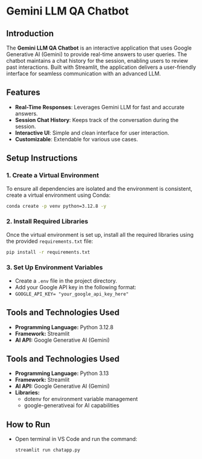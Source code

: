 # Gemini LLM QA Chatbot

## Introduction
The **Gemini LLM QA Chatbot** is an interactive application that uses Google Generative AI (Gemini) to provide real-time answers to user queries. The chatbot maintains a chat history for the session, enabling users to review past interactions. Built with Streamlit, the application delivers a user-friendly interface for seamless communication with an advanced LLM.

## Features
- **Real-Time Responses**: Leverages Gemini LLM for fast and accurate answers.
- **Session Chat History**: Keeps track of the conversation during the session.
- **Interactive UI**: Simple and clean interface for user interaction.
- **Customizable**: Extendable for various use cases.
  
## Setup Instructions

### 1. Create a Virtual Environment
To ensure all dependencies are isolated and the environment is consistent, create a virtual environment using Conda:

```sh
conda create -p venv python=3.12.8 -y
```

### 2. Install Required Libraries
Once the virtual environment is set up, install all the required libraries using the provided `requirements.txt` file:

```sh
pip install -r requirements.txt
```

### 3. Set Up Environment Variables
- Create a `.env` file in the project directory.
- Add your Google API key in the following format:
- 
  `GOOGLE_API_KEY= "your_google_api_key_here"`

## Tools and Technologies Used
- **Programming Language:** Python 3.12.8
- **Framework:** Streamlit
- **AI API:** Google Generative AI (Gemini)
## Tools and Technologies Used
- **Programming Language:** Python 3.13
- **Framework:** Streamlit
- **AI API:** Google Generative AI (Gemini)
- **Libraries:**
  - dotenv for environment variable management
  - google-generativeai for AI capabilities

## How to Run
- Open terminal in VS Code and run the command:
   
   ```sh
  streamlit run chatapp.py
   ```
